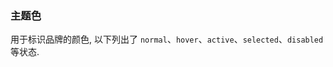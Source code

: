 
### 主题色

用于标识品牌的颜色, 以下列出了 `normal`、`hover`、`active`、`selected`、`disabled` 等状态.

<ot-row-group>
    <ot-color-card :value="{
            'ot-color-primary-background': true,
            'ot-color-primary-font': true,
            'ot': true,
        }"
        name="Primary Background" white-array black-array round>
    </ot-color-card>
    <ot-color-card :value="{
            'ot-color-primary-background-normal': true,
            'ot-color-light-font-normal': true,
            'ot': true,
        }"
        name="Primary Background Normal" white-array black-array round>
    </ot-color-card>
    <ot-color-card :value="{
            'ot-color-primary-background-hover': true,
            'ot-color-dark-font': true,
            'ot-color-primary-font-hover': true,
            'ot': true,
        }"
        name="Primary Background Hover" white-array black-array round>
    </ot-color-card>
    <ot-color-card :value="{
            'ot-color-primary-background-active': true,
            'ot-color-dark-font': true,
            'ot-color-primary-font-active': true,
            'ot': true,
        }"
        name="Primary Background Active" white-array black-array round>
    </ot-color-card>
    <ot-color-card :value="{
            'ot-color-primary-background-selected': true,
            'ot': true,
            'ot-color-selected': true,
        }"
        name="Primary Background Selected" white-array black-array round>
    </ot-color-card>
    <ot-color-card :value="{
            'ot-color-primary-background-disabled': true,
            'ot-color-dark-font': true,
            'ot': true,
            'disabled': true,
        }"
        name="Primary Background Disabled" white-array black-array round>
    </ot-color-card>
</ot-row-group>
